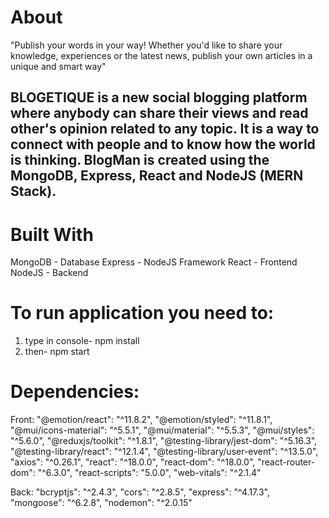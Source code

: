 # About

"Publish your words in your way! Whether you'd like to share your knowledge, experiences or the latest news, publish your own articles in a unique and smart way"

## BLOGETIQUE is a new social blogging platform where anybody can share their views and read other's opinion related to any topic. It is a way to connect with people and to know how the world is thinking. BlogMan is created using the MongoDB, Express, React and NodeJS (MERN Stack).

# Built With

MongoDB - Database
Express - NodeJS Framework
React - Frontend
NodeJS - Backend

# To run application you need to:

1. type in console- npm install
2. then- npm start

# Dependencies:

Front:
"@emotion/react": "^11.8.2",
"@emotion/styled": "^11.8.1",
"@mui/icons-material": "^5.5.1",
"@mui/material": "^5.5.3",
"@mui/styles": "^5.6.0",
"@reduxjs/toolkit": "^1.8.1",
"@testing-library/jest-dom": "^5.16.3",
"@testing-library/react": "^12.1.4",
"@testing-library/user-event": "^13.5.0",
"axios": "^0.26.1",
"react": "^18.0.0",
"react-dom": "^18.0.0",
"react-router-dom": "^6.3.0",
"react-scripts": "5.0.0",
"web-vitals": "^2.1.4"

Back:
"bcryptjs": "^2.4.3",
"cors": "^2.8.5",
"express": "^4.17.3",
"mongoose": "^6.2.8",
"nodemon": "^2.0.15"
